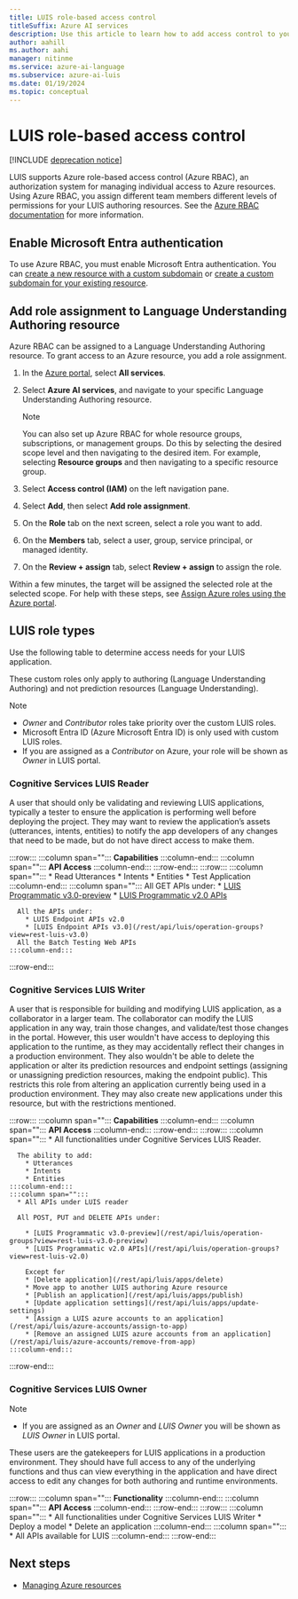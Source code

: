 ```yaml
---
title: LUIS role-based access control
titleSuffix: Azure AI services
description: Use this article to learn how to add access control to your LUIS resource
author: aahill
ms.author: aahi
manager: nitinme
ms.service: azure-ai-language
ms.subservice: azure-ai-luis
ms.date: 01/19/2024
ms.topic: conceptual
---
```


# LUIS role-based access control

[!INCLUDE [deprecation notice](./includes/deprecation-notice.md)]


LUIS supports Azure role-based access control (Azure RBAC), an authorization system for managing individual access to Azure resources. Using Azure RBAC, you assign different team members different levels of permissions for your LUIS authoring resources. See the [Azure RBAC documentation](../../role-based-access-control/index.yml) for more information.

<a name='enable-azure-active-directory-authentication'></a>

## Enable Microsoft Entra authentication 

To use Azure RBAC, you must enable Microsoft Entra authentication. You can [create a new resource with a custom subdomain](../authentication.md#create-a-resource-with-a-custom-subdomain) or [create a custom subdomain for your existing resource](../cognitive-services-custom-subdomains.md#how-does-this-impact-existing-resources).

## Add role assignment to Language Understanding Authoring resource

Azure RBAC can be assigned to a Language Understanding Authoring resource. To grant access to an Azure resource, you add a role assignment.
1. In the [Azure portal](https://portal.azure.com/), select **All services**. 
2. Select **Azure AI services**, and navigate to your specific Language Understanding Authoring resource.
   > [!NOTE]
   > You can also set up Azure RBAC for whole resource groups, subscriptions, or management groups. Do this by selecting the desired scope level and then navigating to the desired item. For example, selecting **Resource groups** and then navigating to a specific resource group.

1. Select **Access control (IAM)** on the left navigation pane.
1. Select **Add**, then select **Add role assignment**.
1. On the **Role** tab on the next screen, select a role you want to add.
1. On the **Members** tab, select a user, group, service principal, or managed identity.
1. On the **Review + assign** tab, select **Review + assign** to assign the role.

Within a few minutes, the target will be assigned the selected role at the selected scope. For help with these steps, see [Assign Azure roles using the Azure portal](../../role-based-access-control/role-assignments-portal.yml).


## LUIS role types

Use the following table to determine access needs for your LUIS application.

These custom roles only apply to authoring (Language Understanding Authoring) and not prediction resources (Language Understanding).

> [!NOTE]
> * *Owner* and *Contributor* roles take priority over the custom LUIS roles.
> * Microsoft Entra ID (Azure Microsoft Entra ID) is only used with custom LUIS roles.
> * If you are assigned as a *Contributor* on Azure, your role will be shown as *Owner* in LUIS portal.


### Cognitive Services LUIS Reader

A user that should only be validating and reviewing LUIS applications, typically a tester to ensure the application is performing well before deploying the project. They may want to review the application’s assets (utterances, intents, entities) to notify the app developers of any changes that need to be made, but do not have direct access to make them.


:::row:::
    :::column span="":::
        **Capabilities**
    :::column-end:::
    :::column span="":::
        **API Access**
    :::column-end:::
:::row-end:::
:::row:::
    :::column span="":::
        * Read Utterances
        * Intents 
        * Entities
        * Test Application
    :::column-end:::
    :::column span="":::
      All GET APIs under: 
        * [LUIS Programmatic v3.0-preview](/rest/api/luis/operation-groups?view=rest-luis-v3.0-preview)
        * [LUIS Programmatic v2.0 APIs](/rest/api/luis/operation-groups?view=rest-luis-v2.0)

      All the APIs under: 
        * LUIS Endpoint APIs v2.0
        * [LUIS Endpoint APIs v3.0](/rest/api/luis/operation-groups?view=rest-luis-v3.0)
      All the Batch Testing Web APIs
    :::column-end:::
:::row-end:::

### Cognitive Services LUIS Writer

A user that is responsible for building and modifying LUIS application, as a collaborator in a larger team. The collaborator can modify the LUIS application in any way, train those changes, and validate/test those changes in the portal. However, this user wouldn't have access to deploying this application to the runtime, as they may accidentally reflect their changes in a production environment. They also wouldn't be able to delete the application or alter its prediction resources and endpoint settings (assigning or unassigning prediction resources, making the endpoint public). This restricts this role from altering an application currently being used in a production environment. They may also create new applications under this resource, but with the restrictions mentioned.

:::row:::
    :::column span="":::
        **Capabilities**
    :::column-end:::
    :::column span="":::
        **API Access**
    :::column-end:::
:::row-end:::
:::row:::
    :::column span="":::
      * All functionalities under Cognitive Services LUIS Reader. 

      The ability to add: 
        * Utterances
        * Intents
        * Entities
    :::column-end:::
    :::column span="":::
      * All APIs under LUIS reader

      All POST, PUT and DELETE APIs under:

        * [LUIS Programmatic v3.0-preview](/rest/api/luis/operation-groups?view=rest-luis-v3.0-preview)
        * [LUIS Programmatic v2.0 APIs](/rest/api/luis/operation-groups?view=rest-luis-v2.0)

        Except for
        * [Delete application](/rest/api/luis/apps/delete)
        * Move app to another LUIS authoring Azure resource
        * [Publish an application](/rest/api/luis/apps/publish)
        * [Update application settings](/rest/api/luis/apps/update-settings)
        * [Assign a LUIS azure accounts to an application](/rest/api/luis/azure-accounts/assign-to-app)
        * [Remove an assigned LUIS azure accounts from an application](/rest/api/luis/azure-accounts/remove-from-app)
    :::column-end:::
:::row-end:::

### Cognitive Services LUIS Owner

> [!NOTE]
> * If you are assigned as an *Owner* and *LUIS Owner* you will be shown as *LUIS Owner* in LUIS portal.

These users are the gatekeepers for LUIS applications in a production environment. They should have full access to any of the underlying functions and thus can view everything in the application and have direct access to edit any changes for both authoring and runtime environments.

:::row:::
    :::column span="":::
        **Functionality**
    :::column-end:::
    :::column span="":::
        **API Access**
    :::column-end:::
:::row-end:::
:::row:::
    :::column span="":::
      * All functionalities under Cognitive Services LUIS Writer
      * Deploy a model
      * Delete an application
    :::column-end:::
    :::column span="":::
      * All APIs available for LUIS
    :::column-end:::
:::row-end:::

## Next steps

* [Managing Azure resources](./luis-how-to-azure-subscription.md?tabs=portal#authoring-resource)

